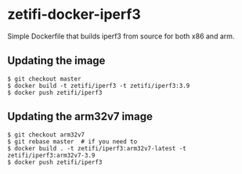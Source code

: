 # zetifi-docker-iperf3

Simple Dockerfile that builds iperf3 from source for both x86 and arm.

## Updating the image

```
$ git checkout master
$ docker build -t zetifi/iperf3 -t zetifi/iperf3:3.9
$ docker push zetifi/iperf3
```

## Updating the arm32v7 image

```
$ git checkout arm32v7
$ git rebase master  # if you need to
$ docker build . -t zetifi/iperf3:arm32v7-latest -t zetifi/iperf3:arm32v7-3.9
$ docker push zetifi/iperf3
```
